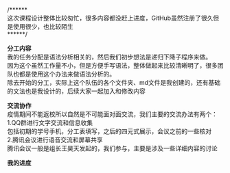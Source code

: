 /******  
这次课程设计整体比较匆忙，很多内容都没赶上进度，GitHub虽然注册了很久但是使用很少，也比较陌生  
******/  

__分工内容__  
我的任务分配是语法分析相关的，然后我们初步想法是递归下降子程序来做。  
因为这个虽然工作量不小，但是方便手写语法，整体做起来比较清晰明了，很多团队也都是使用这个办法来做语法分析的。  
除去开始的分工，实际上这个队伍的各个文件夹、md文件是我创建的，还有基础的文法也是我设计的，后续大家一起加入和修改内容  

__交流协作__  
疫情期间不能返校所以自然是不可能面对面交流，我们主要的交流办法有两个：  
1.QQ群进行文字交流和信息收集  
      包括初期的学号手机，分工表填写，之后的四元式展示，会议之前的一些核对  
2.腾讯会议进行语音交流和屏幕共享  
      腾讯会议一般是组长王昊天发起的，我们参与，主要是涉及一些详细内容的讨论  
      
 __我的进度__   
 





